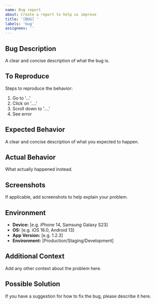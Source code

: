 ```yaml
---
name: Bug report
about: Create a report to help us improve
title: '[BUG] '
labels: 'bug'
assignees: ''
---
```


## Bug Description
A clear and concise description of what the bug is.

## To Reproduce
Steps to reproduce the behavior:
1. Go to '...'
2. Click on '....'
3. Scroll down to '....'
4. See error

## Expected Behavior
A clear and concise description of what you expected to happen.

## Actual Behavior
What actually happened instead.

## Screenshots
If applicable, add screenshots to help explain your problem.

## Environment
- **Device:** [e.g. iPhone 14, Samsung Galaxy S23]
- **OS:** [e.g. iOS 16.0, Android 13]
- **App Version:** [e.g. 1.2.3]
- **Environment:** [Production/Staging/Development]

## Additional Context
Add any other context about the problem here.

## Possible Solution
If you have a suggestion for how to fix the bug, please describe it here.
